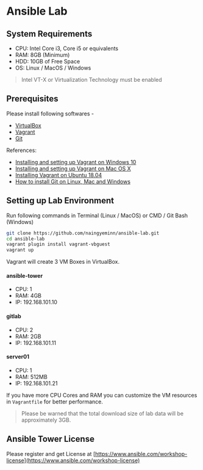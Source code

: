# Ansible Lab

## System Requirements

- CPU: Intel Core i3, Core i5 or equivalents 
- RAM: 8GB (Minimum)
- HDD: 10GB of Free Space
- OS: Linux / MacOS / Windows

> Intel VT-X or Virtualization Technology must be enabled

## Prerequisites

Please install following softwares -

- [VirtualBox](https://www.virtualbox.org/wiki/Downloads)
- [Vagrant](https://www.vagrantup.com/downloads.html)
- [Git](https://git-scm.com/downloads)


References: 

- [Installing and setting up Vagrant on Windows 10](https://www.youtube.com/watch?v=zHgUQnYpo_g)
- [Installing and setting up Vagrant on Mac OS X](https://www.youtube.com/watch?v=4Ue1WmcHipg)
- [Installing Vagrant on Ubuntu 18.04](https://www.youtube.com/watch?v=bQTBBV-3T6k) 
- [How to install Git on Linux, Mac and Windows](https://www.linode.com/docs/development/version-control/how-to-install-git-on-linux-mac-and-windows/#install-git)


## Setting up Lab Environment

Run following commands in Terminal (Linux / MacOS) or CMD / Git Bash (Windows)

```sh
git clone https://github.com/naingyeminn/ansible-lab.git
cd ansible-lab
vagrant plugin install vagrant-vbguest
vagrant up
```

Vagrant will create 3 VM Boxes in VirtualBox.

#### ansible-tower

- CPU: 1
- RAM: 4GB
- IP: 192.168.101.10

#### gitlab 

- CPU: 2
- RAM: 2GB
- IP: 192.168.101.11

#### server01

- CPU: 1
- RAM: 512MB
- IP: 192.168.101.21

If you have more CPU Cores and RAM you can customize the VM resources in `Vagrantfile` for better performance.


> Please be warned that the total download size of lab data will be approximately 3GB.


## Ansible Tower License

Please register and get License at [https://www.ansible.com/workshop-license](https://www.ansible.com/workshop-license)

